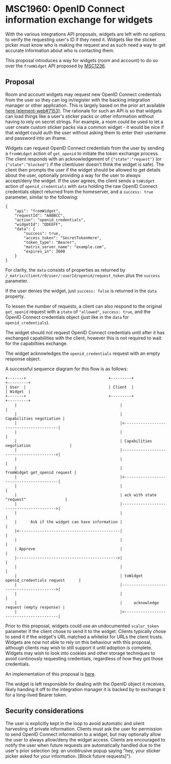 # MSC1960: OpenID Connect information exchange for widgets

With the various integrations API proposals, widgets are left with no options to verify the
requesting user's ID if they need it. Widgets like the sticker picker must know who is making
the request and as such need a way to get accurate information about who is contacting them.

This proposal introduces a way for widgets (room and account) to do so over the `fromWidget`
API proposed by [MSC1236](https://github.com/matrix-org/matrix-doc/issues/1236).


## Proposal

Room and account widgets may request new OpenID Connect credentials from the user so they can log in/register with
the backing integration manager or other application. This is largely based on the prior art available
[here (element-web#7153)](https://github.com/vector-im/element-web/issues/7153). The rationale for such an
API is so that widgets can load things like a user's sticker packs or other information without having
to rely on secret strings. For example, a room could be used to let a user create custom sticker packs
via a common widget - it would be nice if that widget could auth the user without asking them to enter
their username and password into an iframe.

Widgets can request OpenID Connect credentials from the user by sending a `fromWidget` action of `get_openid`
to initiate the token exchange process. The client responds with an acknowledgement of
`{"state":"request"}` (or `{"state":"blocked"}` if the client/user doesn't think the widget is safe).
The client then prompts the user if the widget should be allowed to get details about the user,
optionally providing a way for the user to always accept/deny the widget. If the user agrees, the
client sends a `toWidget` action of `openid_credentials` with `data` holding the raw OpenID Connect credentials
object returned from the homeserver, and a `success: true` parameter, similar to the following:
```
{
    "api": "fromWidget",
    "requestId": "AABBCC",
    "action": "openid_credentials",
    "widgetId": "DDEEFF",
    "data": {
        "success": true,
        "access_token": "SecretTokenHere",
        "token_type": "Bearer",
        "matrix_server_name": "example.com",
        "expires_in": 3600
    }
}
```

For clarity, the `data` consists of properties as returned by `/_matrix/client/r0/user/:userId/openid/request_token`
plus the `success` parameter.

If the user denies the widget, just `success: false` is returned in the `data` property.

To lessen the number of requests, a client can also respond to the original `get_openid` request with a
`state` of `"allowed"`, `success: true`, and the OpenID Connect credentials object (just like in the `data` for
`openid_credentials`).

The widget should not request OpenID Connect credentials until after it has exchanged capabilities with the client,
however this is not required to wait for the capabiltiies exchange.

The widget acknowledges the `openid_credentials` request with an empty response object.

A successful sequence diagram for this flow is as follows:

```
+-------+                                    +---------+                                +---------+
| User  |                                    | Client  |                                | Widget  |
+-------+                                    +---------+                                +---------+
    |                                             |                                          |
    |                                             |                 Capabilities negotiation |
    |                                             |<-----------------------------------------|
    |                                             |                                          |
    |                                             | Capabilities negotiation                 |
    |                                             |----------------------------------------->|
    |                                             |                                          |
    |                                             |            fromWidget get_openid request |
    |                                             |<-----------------------------------------|
    |                                             |                                          |
    |                                             | ack with state "request"                 |
    |                                             |----------------------------------------->|
    |                                             |                                          |
    |      Ask if the widget can have information |                                          |
    |<--------------------------------------------|                                          |
    |                                             |                                          |
    | Approve                                     |                                          |
    |-------------------------------------------->|                                          |
    |                                             |                                          |
    |                                             | toWidget openid_credentials request      |
    |                                             |----------------------------------------->|
    |                                             |                                          |
    |                                             |     acknowledge request (empty response) |
    |                                             |<-----------------------------------------|
```

Prior to this proposal, widgets could use an undocumented `scalar_token` parameter if the client chose to
send it to the widget. Clients typically chose to send it if the widget's URL matched a whitelist for URLs
the client trusts. Widgets are now not able to rely on this behaviour with this proposal, although clients
may wish to still support it until adoption is complete. Widgets may wish to look into cookies and other
storage techniques to avoid continously requesting credentials, regardless of how they got those credentials.

An implementation of this proposal is [here](https://github.com/matrix-org/matrix-react-sdk/pull/2781).

The widget is left responsible for dealing with the OpenID object it receives, likely handing it off to
the integration manager it is backed by to exchange it for a long-lived Bearer token.

## Security considerations

The user is explicitly kept in the loop to avoid automatic and silent harvesting of private information.
Clients must ask the user for permission to send OpenID Connect information to a widget, but may optionally allow
the user to always allow/deny the widget access. Clients are encouraged to notify the user when future
requests are automatically handled due to the user's prior selection (eg: an unobtrusive popup saying
"hey, your sticker picker asked for your information. [Block future requests]").

